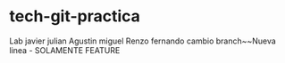 # tech-git-practica
Lab
javier
julian
Agustin
miguel
Renzo
fernando
cambio branch~~Nueva linea - SOLAMENTE FEATURE
